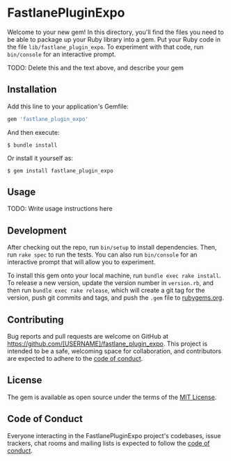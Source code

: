 # FastlanePluginExpo

Welcome to your new gem! In this directory, you'll find the files you need to be able to package up your Ruby library into a gem. Put your Ruby code in the file `lib/fastlane_plugin_expo`. To experiment with that code, run `bin/console` for an interactive prompt.

TODO: Delete this and the text above, and describe your gem

## Installation

Add this line to your application's Gemfile:

```ruby
gem 'fastlane_plugin_expo'
```

And then execute:

    $ bundle install

Or install it yourself as:

    $ gem install fastlane_plugin_expo

## Usage

TODO: Write usage instructions here

## Development

After checking out the repo, run `bin/setup` to install dependencies. Then, run `rake spec` to run the tests. You can also run `bin/console` for an interactive prompt that will allow you to experiment.

To install this gem onto your local machine, run `bundle exec rake install`. To release a new version, update the version number in `version.rb`, and then run `bundle exec rake release`, which will create a git tag for the version, push git commits and tags, and push the `.gem` file to [rubygems.org](https://rubygems.org).

## Contributing

Bug reports and pull requests are welcome on GitHub at https://github.com/[USERNAME]/fastlane_plugin_expo. This project is intended to be a safe, welcoming space for collaboration, and contributors are expected to adhere to the [code of conduct](https://github.com/[USERNAME]/fastlane_plugin_expo/blob/master/CODE_OF_CONDUCT.md).


## License

The gem is available as open source under the terms of the [MIT License](https://opensource.org/licenses/MIT).

## Code of Conduct

Everyone interacting in the FastlanePluginExpo project's codebases, issue trackers, chat rooms and mailing lists is expected to follow the [code of conduct](https://github.com/[USERNAME]/fastlane_plugin_expo/blob/master/CODE_OF_CONDUCT.md).
